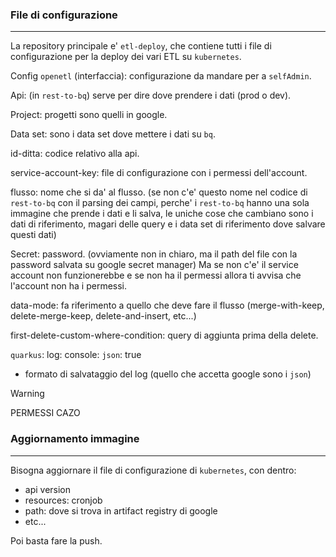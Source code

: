 ### File di configurazione
----
La repository principale e' `etl-deploy`, che contiene tutti i file di configurazione per la deploy dei vari ETL su `kubernetes`.

Config `openetl` (interfaccia): configurazione da mandare per a `selfAdmin`.

Api: (in `rest-to-bq`) serve per dire dove prendere i dati (prod o dev).

Project: progetti sono quelli in google.

Data set: sono i data set dove mettere i dati su `bq`.

id-ditta: codice relativo alla api.

service-account-key: file di configurazione con i permessi dell'account.

flusso: nome che si da' al flusso. (se non c'e' questo nome nel codice di `rest-to-bq` con il parsing dei campi, perche' i `rest-to-bq` hanno una sola immagine che prende i dati e li salva, le uniche cose che cambiano sono i dati di riferimento, magari delle query e i data set di riferimento dove salvare questi dati)

Secret: password. (ovviamente non in chiaro, ma il path del file con la password salvata su google secret manager) Ma se non c'e' il service account non funzionerebbe e se non ha il permessi allora ti avvisa che l'account non ha i permessi. 

data-mode: fa riferimento a quello che deve fare il flusso (merge-with-keep, delete-merge-keep, delete-and-insert, etc...)

first-delete-custom-where-condition: query di aggiunta prima della delete.

`quarkus`:
	log:
		console:
			`json`: true
- formato di salvataggio del log (quello che accetta google sono i `json`)

>[!WARNING]
>PERMESSI CAZO

### Aggiornamento immagine
---
Bisogna aggiornare il file di configurazione di `kubernetes`, con dentro:
- api version
- resources: cronjob
- path: dove si trova in artifact registry di google 
- etc...

Poi basta fare la push.

